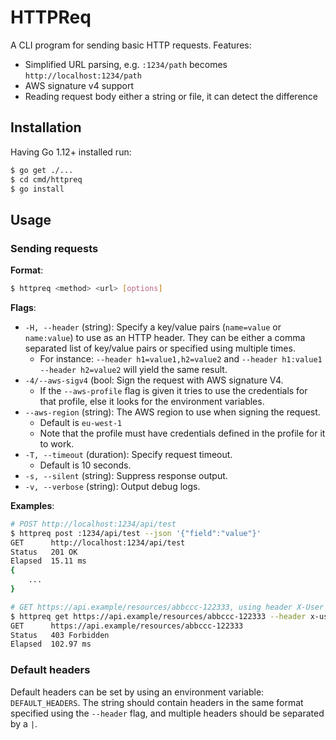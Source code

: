 # HTTPReq

A CLI program for sending basic HTTP requests. Features:
 - Simplified URL parsing, e.g. `:1234/path` becomes `http://localhost:1234/path`
 - AWS signature v4 support
 - Reading request body either a string or file, it can detect the difference

## Installation

Having Go 1.12+ installed run:

```sh
$ go get ./...
$ cd cmd/httpreq
$ go install
```

## Usage

### Sending requests

**Format**:
```sh
$ httpreq <method> <url> [options]
```

**Flags**:

- `-H, --header` (string): Specify a key/value pairs (`name=value` or `name:value`) to use as an HTTP header.
  They can be either a comma separated list of key/value pairs or specified using multiple times.
    * For instance: `--header h1=value1,h2=value2` and `--header h1:value1 --header h2=value2` will yield the same result.
- `-4/--aws-sigv4` (bool: Sign the request with AWS signature V4.
    * If the `--aws-profile` flag is given it tries to use the credentials for that profile, else it looks for the environment variables.
- `--aws-region` (string): The AWS region to use when signing the request. 
    * Default is `eu-west-1`
    * Note that the profile must have credentials defined in the profile for it to work.
- `-T, --timeout` (duration): Specify request timeout.
    * Default is 10 seconds.
- `-s, --silent` (string): Suppress response output.
- `-v, --verbose` (string): Output debug logs.

**Examples**:

```sh
# POST http://localhost:1234/api/test 
$ httpreq post :1234/api/test --json '{"field":"value"}'
GET      http://localhost:1234/api/test
Status   201 OK
Elapsed  15.11 ms
{
    ...
}

# GET https://api.example/resources/abbccc-122333, using header X-User with value donald
$ httpreq get https://api.example/resources/abbccc-122333 --header x-user=donald
GET      https://api.example/resources/abbccc-122333
Status   403 Forbidden
Elapsed  102.97 ms
```

### Default headers

Default headers can be set by using an environment variable: `DEFAULT_HEADERS`.
The string should contain headers in the same format specified using the
`--header` flag, and multiple headers should be separated by a `|`.
